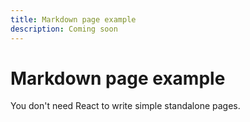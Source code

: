 ```yaml
---
title: Markdown page example
description: Coming soon
---
```


# Markdown page example

You don't need React to write simple standalone pages.
